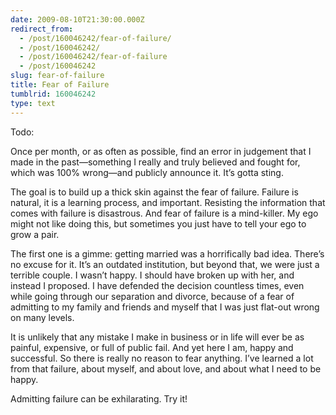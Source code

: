 ```yaml
---
date: 2009-08-10T21:30:00.000Z
redirect_from:
  - /post/160046242/fear-of-failure/
  - /post/160046242/
  - /post/160046242/fear-of-failure
  - /post/160046242
slug: fear-of-failure
title: Fear of Failure
tumblrid: 160046242
type: text
---
```

<p>Todo:</p>

<p>Once per month, or as often as possible, find an error in judgement that I made in the past—something I really and truly believed and fought for, which was 100% wrong—and publicly announce it.  It&rsquo;s gotta sting.</p>

<p>The goal is to build up a thick skin against the fear of failure.  Failure is natural, it is a learning process, and important.  Resisting the information that comes with failure is disastrous.  And fear of failure is a mind-killer.  My ego might not like doing this, but sometimes you just have to tell your ego to grow a pair.</p>

<p>The first one is a gimme: getting married was a horrifically bad idea.  There&rsquo;s no excuse for it.  It&rsquo;s an outdated institution, but beyond that, we were just a terrible couple.  I wasn&rsquo;t happy.  I should have broken up with her, and instead I proposed.  I have defended the decision countless times, even while going through our separation and divorce, because of a fear of admitting to my family and friends and myself that I was just flat-out wrong on many levels.</p>

<p>It is unlikely that any mistake I make in business or in life will ever be as painful, expensive, or full of public fail.  And yet here I am, happy and successful.  So there is really no reason to fear anything.  I&rsquo;ve learned a lot from that failure, about myself, and about love, and about what I need to be happy.</p>

<p>Admitting failure can be exhilarating.  Try it!</p>

